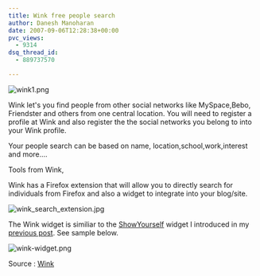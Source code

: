 ```yaml
---
title: Wink free people search
author: Danesh Manoharan
date: 2007-09-06T12:28:38+00:00
pvc_views:
  - 9314
dsq_thread_id:
  - 889737570

---
```

![wink1.png][1]

Wink let's you find people from other social networks like MySpace,Bebo, Friendster and others from one central location. You will need to register a profile at Wink and also register the the social networks you belong to into your Wink profile.

Your people search can be based on name, location,school,work,interest and more....

Tools from Wink,

Wink has a Firefox extension that will allow you to directly search for individuals from Firefox and also a widget to integrate into your blog/site.

![wink_search_extension.jpg][2] 

The Wink widget is similiar to the [ShowYourself][3] widget I introduced in my [previous post][4]. See sample below.

![wink-widget.png][5] 

Source : [Wink][6]

 [1]: /wp-content/uploads/2007/09/wink1.png
 [2]: /wp-content/uploads/2007/09/wink_search_extension.jpg
 [3]: http://www.dbachrach.com/showyourself/
 [4]: /posts/showyourself-widget/
 [5]: /wp-content/uploads/2007/09/wink-widget.png
 [6]: http://wink.com